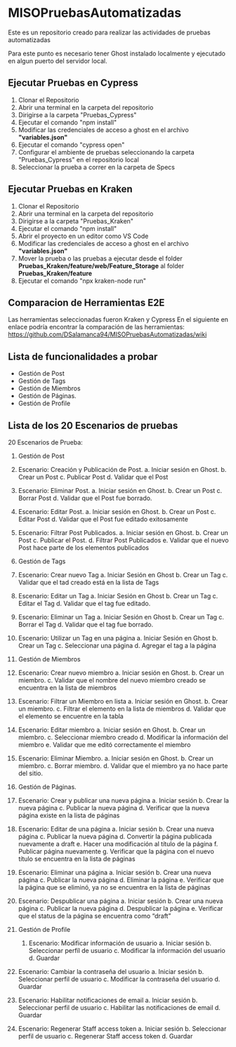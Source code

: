 # MISOPruebasAutomatizadas
Este es un repositorio creado para realizar las actividades de pruebas automatizadas

Para este punto es necesario tener Ghost instalado localmente y ejecutado en algun puerto del servidor local.

## Ejecutar Pruebas en Cypress
  1) Clonar el Repositorio
  2) Abrir una terminal en la carpeta del repositorio
  3) Dirigirse a la carpeta "Pruebas_Cypress"
  4) Ejecutar el comando "npm install"
  5) Modificar las credenciales de acceso a ghost en el archivo **"variables.json"**
  6) Ejecutar el comando "cypress open"
  7) Configurar el ambiente de pruebas seleccionando la carpeta "Pruebas_Cypress" en el repositorio local
  8) Seleccionar la prueba a correr en la carpeta de Specs

## Ejecutar Pruebas en Kraken
  1) Clonar el Repositorio
  2) Abrir una terminal en la carpeta del repositorio
  3) Dirigirse a la carpeta "Pruebas_Kraken"
  4) Ejecutar el comando "npm install"
  5) Abrir el proyecto en un editor como VS Code
  6) Modificar las credenciales de acceso a ghost en el archivo **"variables.json"**
  7) Mover la prueba o las pruebas a ejecutar desde el folder **Pruebas_Kraken/feature/web/Feature_Storage** al folder **Pruebas_Kraken/feature**
  8) Ejecutar el comando "npx kraken-node run"
  
## Comparacion de Herramientas E2E
Las herramientas seleccionadas fueron Kraken y Cypress
En el siguiente en enlace podría encontrar la comparación de las herramientas: 
https://github.com/DSalamanca94/MISOPruebasAutomatizadas/wiki

## Lista de funcionalidades a probar
- Gestión de Post
- Gestión de Tags
- Gestión de Miembros
- Gestión de Páginas.
- Gestión de Profile

## Lista de los 20 Escenarios de pruebas
20 Escenarios de Prueba:
1. Gestión de Post
  1. Escenario: Creación y Publicación de Post.
    a. Iniciar sesión en Ghost.
    b. Crear un Post 
    c. Publicar Post
    d. Validar que el Post 
  2. Escenario: Eliminar Post.
    a. Iniciar sesión en Ghost.
    b. Crear un Post 
    c. Borrar  Post
    d. Validar que el Post fue borrado.
  3. Escenario: Editar Post.
    a. Iniciar sesión en Ghost.
    b. Crear un Post 
    c. Editar Post
    d. Validar que el Post fue editado exitosamente
  4. Escenario: Filtrar Post Publicados.
    a. Iniciar sesión en Ghost.
    b. Crear un Post 
    c. Publicar el Post.
    d. Filtrar Post Publicados
    e. Validar que el nuevo Post hace parte de los elementos publicados

2. Gestión de Tags
  1. Escenario: Crear nuevo Tag
    a. Iniciar Sesión en Ghost
    b. Crear un Tag
    c. Validar que el tad creado está en la lista de Tags
  2. Escenario: Editar un Tag
    a. Iniciar Sesión en Ghost
    b. Crear un Tag
    c. Editar el Tag
    d. Validar que el tag fue editado.
  3. Escenario: Eliminar un Tag
    a. Iniciar Sesión en Ghost
    b. Crear un Tag
    c. Borrar el Tag
    d. Validar que el tag fue borrado.
  4. Escenario: Utilizar un Tag en una página 
    a. Iniciar Sesión en Ghost
    b. Crear un Tag
    c. Seleccionar una página
    d. Agregar el tag a la página

3. Gestión de Miembros
  1. Escenario: Crear nuevo miembro
    a. Iniciar sesión en Ghost.
    b. Crear un miembro.
    c. Validar que el nombre del nuevo miembro creado se encuentra en la lista de miembros
  2. Escenario: Filtrar un Miembro en lista
    a. Iniciar sesión en Ghost.
    b. Crear un miembro.
    c. Filtrar el elemento en la lista de miembros
    d. Validar que el elemento se encuentre en la tabla
  3. Escenario: Editar miembro
    a. Iniciar sesión en Ghost.
    b. Crear un miembro.
    c. Seleccionar miembro creado
    d. Modificar la información del miembro
    e. Validar que me editó correctamente el miembro
  4. Escenario: Eliminar Miembro.
    a. Iniciar sesión en Ghost.
    b. Crear un miembro.
    c. Borrar miembro.
    d. Validar que el miembro ya no hace parte del sitio.

4. Gestión de Páginas.
  1. Escenario: Crear y publicar una nueva página
    a. Iniciar sesión
    b. Crear la nueva página
    c. Publicar la nueva página
    d. Verificar que la nueva página existe en la lista de páginas
  2. Escenario: Editar de una página
    a. Iniciar sesión
    b. Crear una nueva página
    c. Publicar la nueva página
    d. Convertir la página publicada nuevamente a draft
    e. Hacer una modificación al título de la página
    f. Publicar página nuevamente
    g. Verificar que la página con el nuevo título se encuentra en la lista de páginas
  3. Escenario: Eliminar una página
    a. Iniciar sesión
    b. Crear una nueva página
    c. Publicar la nueva página
    d. Eliminar la página
    e. Verificar que la página que se eliminó, ya no se encuentra en la lista de páginas

  4. Escenario: Despublicar una página
    a. Iniciar sesión
    b. Crear una nueva página
    c. Publicar la nueva página
    d. Despublicar la página
    e. Verificar que el status de la página se encuentra como “draft”

5. Gestión de Profile 
   1. Escenario: Modificar información de usuario
    a. Iniciar sesión
    b. Seleccionar perfíl de usuario
    c. Modificar la información del usuario
    d. Guardar
  2. Escenario: Cambiar la contraseña del usuario
    a. Iniciar sesión
    b. Seleccionar perfil de usuario
    c. Modificar la contraseña del usuario
    d. Guardar
  3. Escenario: Habilitar notificaciones de email
    a. Iniciar sesión
    b. Seleccionar perfil de usuario
    c. Habilitar las notificaciones de email
    d. Guardar
  4. Escenario: Regenerar Staff access token
    a. Iniciar sesión
    b. Seleccionar perfil de usuario
    c. Regenerar Staff access token
    d. Guardar
